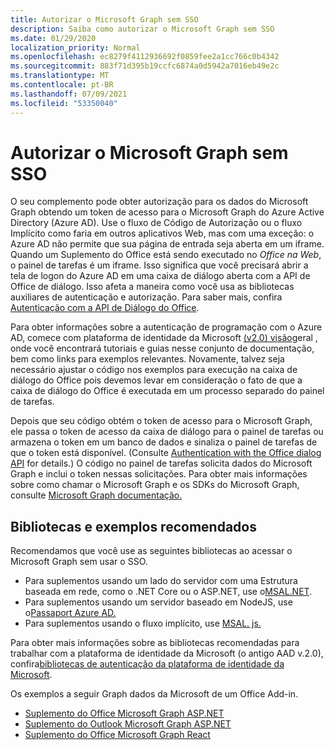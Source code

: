 ```yaml
---
title: Autorizar o Microsoft Graph sem SSO
description: Saiba como autorizar o Microsoft Graph sem SSO
ms.date: 01/29/2020
localization_priority: Normal
ms.openlocfilehash: ec8279f4112936692f0859fee2a1cc766c0b4342
ms.sourcegitcommit: 883f71d395b19ccfc6874a0d5942a7016eb49e2c
ms.translationtype: MT
ms.contentlocale: pt-BR
ms.lasthandoff: 07/09/2021
ms.locfileid: "53350040"
---
```

# <a name="authorize-to-microsoft-graph-without-sso"></a>Autorizar o Microsoft Graph sem SSO

O seu complemento pode obter autorização para os dados do Microsoft Graph obtendo um token de acesso para o Microsoft Graph do Azure Active Directory (Azure AD). Use o fluxo de Código de Autorização ou o fluxo Implícito como faria em outros aplicativos Web, mas com uma exceção: o Azure AD não permite que sua página de entrada seja aberta em um iframe. Quando um Suplemento do Office está sendo executado no *Office na Web*, o painel de tarefas é um iframe. Isso significa que você precisará abrir a tela de logon do Azure AD em uma caixa de diálogo aberta com a API de Office de diálogo. Isso afeta a maneira como você usa as bibliotecas auxiliares de autenticação e autorização. Para saber mais, confira [Autenticação com a API de Diálogo do Office](auth-with-office-dialog-api.md).

Para obter informações sobre a autenticação de programação com o Azure AD, comece com plataforma de identidade da Microsoft [(v2.0) visão](/azure/active-directory/develop/v2-overview)geral , onde você encontrará tutoriais e guias nesse conjunto de documentação, bem como links para exemplos relevantes. Novamente, talvez seja necessário ajustar o código nos exemplos para execução na caixa de diálogo do Office pois devemos levar em consideração o fato de que a caixa de diálogo do Office é executada em um processo separado do painel de tarefas.

Depois que seu código obtém o token de acesso para o Microsoft Graph, ele passa o token de acesso da caixa de diálogo para o painel de tarefas ou armazena o token em um banco de dados e sinaliza o painel de tarefas de que o token está disponível. (Consulte [Authentication with the Office dialog API](auth-with-office-dialog-api.md) for details.) O código no painel de tarefas solicita dados do Microsoft Graph e inclui o token nessas solicitações. Para obter mais informações sobre como chamar o Microsoft Graph e os SDKs do Microsoft Graph, consulte [Microsoft Graph documentação.](/graph/)

## <a name="recommended-libraries-and-samples"></a>Bibliotecas e exemplos recomendados

Recomendamos que você use as seguintes bibliotecas ao acessar o Microsoft Graph sem usar o SSO.

- Para suplementos usando um lado do servidor com uma Estrutura baseada em rede, como o .NET Core ou o ASP.NET, use o[MSAL.NET](https://github.com/AzureAD/microsoft-authentication-library-for-dotnet/wiki#conceptual-documentation).
- Para suplementos usando um servidor baseado em NodeJS, use o[Passaport Azure AD.](https://github.com/AzureAD/passport-azure-ad)
- Para suplementos usando o fluxo implícito, use [MSAL. js.](https://github.com/AzureAD/microsoft-authentication-library-for-js/wiki)

Para obter mais informações sobre as bibliotecas recomendadas para trabalhar com a plataforma de identidade da Microsoft (o antigo AAD v.2.0), confira[bibliotecas de autenticação da plataforma de identidade da Microsoft](/azure/active-directory/develop/reference-v2-libraries).

Os exemplos a seguir Graph dados da Microsoft de um Office Add-in.

- [Suplemento do Office Microsoft Graph ASP.NET](https://github.com/OfficeDev/PnP-OfficeAddins/tree/master/Samples/auth/Office-Add-in-Microsoft-Graph-ASPNET)
- [Suplemento do Outlook Microsoft Graph ASP.NET](https://github.com/OfficeDev/PnP-OfficeAddins/tree/master/Samples/auth/Outlook-Add-in-Microsoft-Graph-ASPNET)
- [Suplemento do Office Microsoft Graph React](https://github.com/OfficeDev/PnP-OfficeAddins/tree/master/Samples/auth/Office-Add-in-Microsoft-Graph-React)
